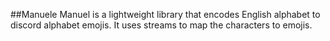##Manuele
Manuel is a lightweight library that encodes English alphabet to discord alphabet emojis.
It uses streams to map the characters to emojis. 